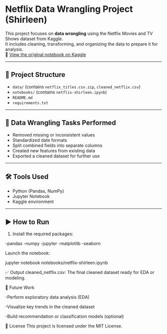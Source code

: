 # Netflix Data Wrangling Project (Shirleen)

This project focuses on **data wrangling** using the Netflix Movies and TV Shows dataset from Kaggle.  
It includes cleaning, transforming, and organizing the data to prepare it for analysis.  
🔗 [View the original notebook on Kaggle](https://www.kaggle.com/code/shirleensimon/netflix-shirleen)

---


## 📁 Project Structure

- `data/` (contains `netflix_titles.csv.zip`, `cleaned_netflix.csv`)
- `notebooks/` (contains `netflix-shirleen.ipynb`)
- `README.md`
- `requirements.txt`




---

## 🧹 Data Wrangling Tasks Performed

- Removed missing or inconsistent values
- Standardized date formats
- Split combined fields into separate columns
- Created new features from existing data
- Exported a cleaned dataset for further use

---

## 🛠️ Tools Used

- Python (Pandas, NumPy)
- Jupyter Notebook
- Kaggle environment

---

## ▶️ How to Run

1. Install the required packages:

-pandas
-numpy
-jupyter
-matplotlib
-seaborn


Launch the notebook:

jupyter notebook notebooks/netflix-shirleen.ipynb


✅ Output
cleaned_netflix.csv: The final cleaned dataset ready for EDA or modeling.

📌 Future Work

-Perform exploratory data analysis (EDA)

-Visualize key trends in the cleaned dataset

-Build recommendation or classification models (optional)

📜 License
This project is licensed under the MIT License.





